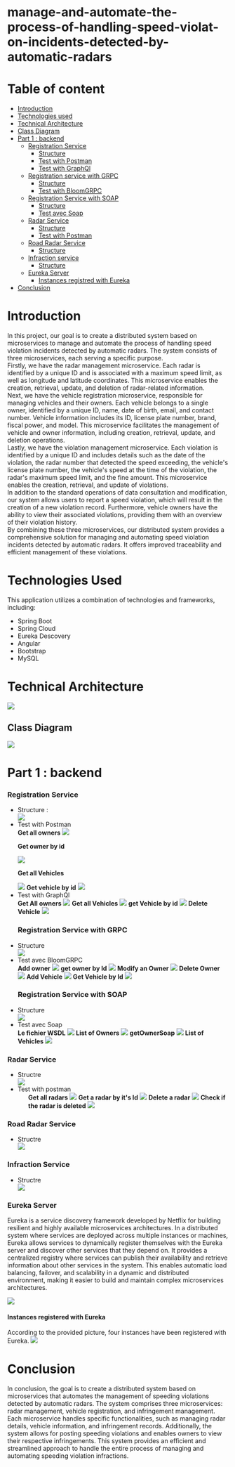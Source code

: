 # manage-and-automate-the-process-of-handling-speed-violat-on-incidents-detected-by-automatic-radars
<h1>Table of content</h1>
<ul>
  <li><a href="#intro">Introduction</a></li>
  <li><a href="#tech">Technologies used</a></li>
  <li><a href="#archi">Technical Architecture</a></li>
  <li><a href="#diagram">Class Diagram</a></li>
  <li><a href="#part1">Part 1 : backend</a>
    <ul>
    <li><a href="#registration">Registration Service</a>
    <ul>
      <li><a href="#strReg">Structure</a></li>
       <li><a href="#postman">Test with Postman</a></li>
       <li><a href="#graphql">Test with GraphQl</a></li>
    </ul>
  <li><a href="#regGrpc">Registration service with GRPC </a>
  <ul>
      <li><a href="#strRegsoap">Structure</a></li>
      <li><a href="#grpc">Test with BloomGRPC </a></li>
    </ul>
  </li>
  <li><a href="regSoap">Registration Service with SOAP</a>
    <ul>
      <li><a href="#strSoap">Structure</a></li>
      <li><a href="#soap">Test avec Soap</a></li>
    </ul>               
   </li>
  </li>
  <li><a href="#radar">Radar Service</a>
    <ul>
      <li><a href="strRadar">Structure</a></li>
      <li><a href="radarPostman">Test with Postman</a></li>
    </ul>
  </li>
  <li><a href="#road">Road Radar Service</a>
  <ul>
      <li><a href="#roadStr">Structure</a></li>
    </ul>
  </li>
  <li><a href="infra">Infraction service</a>
    <ul>
      <li><a href="#infraStr">Structure</a></li>
    </ul>
  </li>
  <li><a  href="#eurikaServer">Eureka Server</a>
 <ul>
      <li><a href="#instances">Instances registred with Eureka</a></li>
    </ul>
 </li>
    </ul>
  </li>
  <li><a  href="#conclusion">Conclusion</a></li>
</ul>
<h1 id="intro">Introduction</h1>
<p>In this project, our goal is to create a distributed system based on microservices to manage and automate the process of handling speed violation incidents detected by automatic radars. The system consists of three microservices, each serving a specific purpose.</br>
Firstly, we have the radar management microservice. Each radar is identified by a unique ID and is associated with a maximum speed limit, as well as longitude and latitude coordinates. This microservice enables the creation, retrieval, update, and deletion of radar-related information.</br>
Next, we have the vehicle registration microservice, responsible for managing vehicles and their owners. Each vehicle belongs to a single owner, identified by a unique ID, name, date of birth, email, and contact number. Vehicle information includes its ID, license plate number, brand, fiscal power, and model. This microservice facilitates the management of vehicle and owner information, including creation, retrieval, update, and deletion operations.</br>
Lastly, we have the violation management microservice. Each violation is identified by a unique ID and includes details such as the date of the violation, the radar number that detected the speed exceeding, the vehicle's license plate number, the vehicle's speed at the time of the violation, the radar's maximum speed limit, and the fine amount. This microservice enables the creation, retrieval, and update of violations.</br>
In addition to the standard operations of data consultation and modification, our system allows users to report a speed violation, which will result in the creation of a new violation record. Furthermore, vehicle owners have the ability to view their associated violations, providing them with an overview of their violation history.<br>
By combining these three microservices, our distributed system provides a comprehensive solution for managing and automating speed violation incidents detected by automatic radars. It offers improved traceability and efficient management of these violations.</p>
<h1 id="tech">Technologies Used</h1>
<p>This application utilizes a combination of technologies and frameworks, including:</p>
<ul>
  <li>Spring Boot</li>
  <li>Spring Cloud</li>
  <li>Eureka Descovery</li>
  <li>Angular</li>
  <li>Bootstrap</li>
  <li>MySQL</li>
</ul>
<h1 id="archi">Technical Architecture</h1>
<img src="archi2.PNG"/>
<h2 id="diagram">Class Diagram</h2>
<img src="class diagram.PNG"/>
<h1 id="part1">Part 1 : backend</h1>
<h3 id="registration">Registration Service</h3>
<ul>
  <li id="strReg">Structure : </li>
  <img src="registration.PNG"/>
  <li id="postman">Test with Postman</li>
  <b>Get all owners</b>
  <img src="/tests/allOwners.PNG"/>
  <p><b>Get owner by id</b></p>
  <img src="/tests/ownerById.PNG"/>
  <p><b>Get all Vehicles</b></p>
  <img src="/tests/allVehicles.PNG"/>
  <b>Get vehicle by id</b>
  <img src="/tests/vehicleById.PNG"/>
  <li id="graphql">Test with GraphQl</li>
  <b>Get All owners</b>
  <img src="/tests/OwnersGrapgql.PNG"/>
  <b>Get all Vehicles</b>
  <img src="/tests/vehiclesGrapgql.PNG"/>
  <b>get Vehicle by id</b>
  <img src="/tests/VByIdGrapgql.PNG"/>
  <b>Delete Vehicle</b>
   <img src="/tests/deleteVehicle.PNG"/>
  <h3 id="regGrpc">Registration Service with GRPC</h3>
  <li id="strRegsoap">Structure </li>
   <img src="grpc.PNG"/>
  <li id="grpc">Test avec BloomGRPC </li>
   <b>Add owner</b>
  <img src="/Test2/addOwnerGrpc.PNG"/>
   <b>get owner by Id</b>
  <img src="/Test2/getOwnerGrpc.PNG"/>
   <b>Modify an Owner</b>
  <img src="/Test2/modifyOwner.PNG"/>
   <b>Delete Owner</b>
  <img src="/Test2/DeleteOwner.PNG"/>
   <b>Add Vehicle</b>
  <img src="/Test2/addVehiclesGrpc.PNG"/>
   <b>Get Vehicle by Id</b>
  <img src="/Test2/getVehicle.PNG"/>
   <h3 id="regSoap">Registration Service with SOAP</h3>
  <li id="strSoap">Structure </li>
   <img src="/Test2/registrationSoap.PNG"/>
  <li id="soap">Test avec Soap </li>
  <b>Le fichier WSDL</b>
  <img src="/Test2/wsdl.PNG"/>
  <b>List of Owners</b>
  <img src="/Test2/ownersSoap.PNG"/>
  <b>getOwnerSoap</b>
  <img src="/Test2/getOwnerSoap.PNG"/>
  <b>List of Vehicles</b>
  <img src="/Test2/VehicleSoap.PNG"/> 
</ul>
<h3 id="radar">Radar Service</h3>
<ul>
  <li id="strRadar">Structre</li>
  <img src="radar.PNG"/>
  <li id="radarPostman">Test with postman
     <ul>
       <b>Get all radars</b>
       <img src="/test2/allRadars.PNG"/> 
       <b>Get a radar by it's Id</b>
       <img src="/test2/getRadar.PNG"/> 
       <b>Delete a radar</b>
       <img src="/test2/deleteRadar.PNG"/> 
       <b>Check if the radar is deleted</b>
       <img src="/test2/Verifying.PNG"/> 
     </ul>
  </li>
</ul>
<h3 id="road">Road Radar Service</h3>
<ul>
  <li id="roadStr">Structre</li>
  <img src="road.PNG"/>
</ul>
<h3 href="infra">Infraction Service</h3>
<ul>
  <li id="infraStr">Structre</li>
  <img src="infraction.PNG"/>
</ul>
<h3 id="eurikaServer">Eureka Server</h3>
<p>Eureka is a service discovery framework developed by Netflix for building resilient and highly available microservices architectures. In a distributed system where services are deployed across multiple instances or machines, Eureka allows services to dynamically register themselves with the Eureka server and discover other services that they depend on. It provides a centralized registry where services can publish their availability and retrieve information about other services in the system. This enables automatic load balancing, failover, and scalability in a dynamic and distributed environment, making it easier to build and maintain complex microservices architectures.</p>
<img src="/test2/eurikaServer.PNG"/> 
<h4 id="instances">Instances registered with Eureka</h4>
According to the provided picture, four instances have been registered with Eureka.
<img src="/test2/instances.PNG"/> 
<h1 id="conclusion">Conclusion</h1>
<p>In conclusion, the goal is to create a distributed system based on microservices that automates the management of speeding violations detected by automatic radars. The system comprises three microservices: radar management, vehicle registration, and infringement management. Each microservice handles specific functionalities, such as managing radar details, vehicle information, and infringement records. Additionally, the system allows for posting speeding violations and enables owners to view their respective infringements. This system provides an efficient and streamlined approach to handle the entire process of managing and automating speeding violation infractions.</p>




















